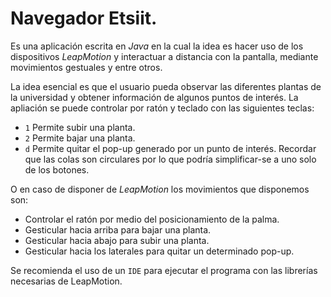 # Navegador Etsiit.
Es una aplicación escrita en _Java_ en la cual la idea es hacer uso de
los dispositivos *LeapMotion* y interactuar a distancia con la pantalla,
mediante movimientos gestuales y entre otros.

La idea esencial es que el usuario pueda observar las diferentes plantas
de la universidad y obtener información de algunos puntos de interés.
La apliación se puede controlar por ratón y teclado con las siguientes
teclas:
- `1` Permite subir una planta.
- `2` Permite bajar una planta.
- `d` Permite quitar el pop-up generado por un punto de interés.
Recordar que las colas son circulares por lo que podría simplificar-se a uno
solo de los botones.

O en caso de disponer de *LeapMotion* los movimientos que disponemos son:
- Controlar el ratón por medio del posicionamiento de la palma.
- Gesticular hacia arriba para bajar una planta.
- Gesticular hacia abajo para subir una planta.
- Gesticular hacia los laterales para quitar un determinado pop-up.

Se recomienda el uso de un `IDE` para ejecutar el programa con las librerías
necesarias de LeapMotion.
